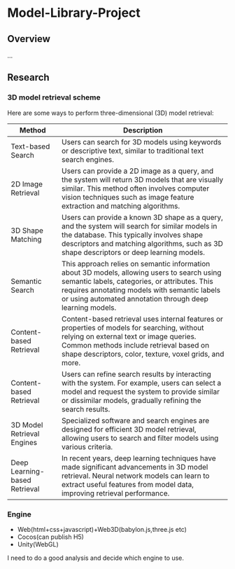 # Model-Library-Project

## Overview

...

## Research

### 3D model retrieval scheme

Here are some ways to perform three-dimensional (3D) model retrieval:

| Method                         | Description                                                                                                                                                                                                                                               |
|--------------------------------|-----------------------------------------------------------------------------------------------------------------------------------------------------------------------------------------------------------------------------------------------------------|
| Text-based Search              | Users can search for 3D models using keywords or descriptive text, similar to traditional text search engines.                                                                                                                                            |
| 2D Image Retrieval             | Users can provide a 2D image as a query, and the system will return 3D models that are visually similar. This method often involves computer vision techniques such as image feature extraction and matching algorithms.                                  |
| 3D Shape Matching              | Users can provide a known 3D shape as a query, and the system will search for similar models in the database. This typically involves shape descriptors and matching algorithms, such as 3D shape descriptors or deep learning models.                    |
| Semantic Search                | This approach relies on semantic information about 3D models, allowing users to search using semantic labels, categories, or attributes. This requires annotating models with semantic labels or using automated annotation through deep learning models. |
| Content-based Retrieval        | Content-based retrieval uses internal features or properties of models for searching, without relying on external text or image queries. Common methods include retrieval based on shape descriptors, color, texture, voxel grids, and more.              |
| Content-based Retrieval        | Users can refine search results by interacting with the system. For example, users can select a model and request the system to provide similar or dissimilar models, gradually refining the search results.                                              |
| 3D Model Retrieval Engines     | Specialized software and search engines are designed for efficient 3D model retrieval, allowing users to search and filter models using various criteria.                                                                                                 |
| Deep Learning-based Retrieval  | In recent years, deep learning techniques have made significant advancements in 3D model retrieval. Neural network models can learn to extract useful features from model data, improving retrieval performance.                                          |


### Engine

- Web(html+css+javascript)+Web3D(babylon.js,three.js etc)
- Cocos(can publish H5)
- Unity(WebGL)

I need to do a good analysis and decide which engine to use.